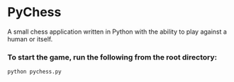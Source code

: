 # PyChess
A small chess application written in Python with the ability to play against a human or itself.

### To start the game, run the following from the root directory:
```
python pychess.py
```
